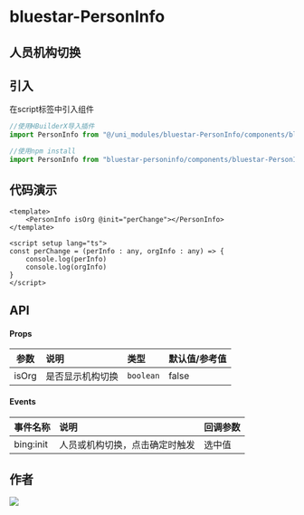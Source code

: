 # bluestar-PersonInfo

## 人员机构切换

## 引入

在script标签中引入组件

```typescript
//使用HBuilderX导入插件
import PersonInfo from "@/uni_modules/bluestar-PersonInfo/components/bluestar-PersonInfo/bluestar-PersonInfo.vue"

//使用npm install
import PersonInfo from "bluestar-personinfo/components/bluestar-PersonInfo/bluestar-PersonInfo.vue"
```

## 代码演示

```vue
<template>
	<PersonInfo isOrg @init="perChange"></PersonInfo>
</template>

<script setup lang="ts">
const perChange = (perInfo : any, orgInfo : any) => {
	console.log(perInfo)
	console.log(orgInfo)
}
</script>
```

## API

#### Props

| 参数   | 说明          | 类型           | 默认值/参考值                                |
|------|:------------|:-------------|:---------------------------------------|
| isOrg | 是否显示机构切换    | `boolean`    | false                                  |

#### Events

| 事件名称 | 说明              | 回调参数 |
| :----- |:----------------|------|
| bing:init | 人员或机构切换，点击确定时触发 | 选中值  |

## 作者

![](https://img.shields.io/static/v1?label=蓝星软件&message=@caisheng&labelColor=0E75FC)

